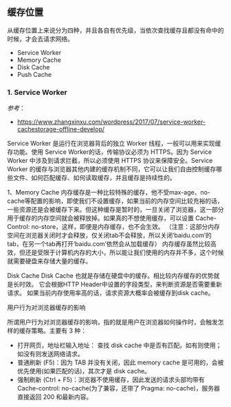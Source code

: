 ## 缓存位置
从缓存位置上来说分为四种，并且各自有优先级，当依次查找缓存且都没有命中的时候，才会去请求网络。
* Service Worker
* Memory Cache
* Disk Cache
* Push Cache

### 1. Service Worker

*参考*：

* https://www.zhangxinxu.com/wordpress/2017/07/service-worker-cachestorage-offline-develop/

Service Worker 是运行在浏览器背后的独立 Worker 线程，一般可以用来实现缓存功能。使用 Service Worker的话，传输协议必须为 HTTPS。因为 Service Worker 中涉及到请求拦截，所以必须使用 HTTPS 协议来保障安全。Service Worker 的缓存与浏览器其他内建的缓存机制不同，它可以让我们自由控制缓存哪些文件、如何匹配缓存、如何读取缓存，并且缓存是持续性的。


1、Memory Cache
内存缓存是一种比较特殊的缓存，他不受max-age、no-cache等配置的影响，即使我们不设置缓存，如果当前的内存空间比较充裕的话，一些资源还是会被缓存下来。但这种缓存是暂时的，一旦关闭了浏览器，这一部分用于缓存的内存空间就会被释放掉。如果真的不想使用缓存，可以设置 Cache-Control: no-store，这样，即便是内存缓存，也不会生效。
（注意：这部分内存空间在浏览器关闭时才会释放，仅关闭tab不会释放，所以关闭‘baidu.com’的tab，在另一个tab再打开‘baidu.com’依然会从加载缓存）
内存缓存虽然比较高效，但还是受限于计算机内存的大小，所以能让我们使用的内存并不多，这个时候就需要硬盘来存储大量的缓存。


Disk Cache
Disk Cache 也就是存储在硬盘中的缓存。相比较内存缓存的优势就是长时效。
它会根据HTTP Header中设置的字段类型，来判断资源是否需要重新请求。
如果当前内存使用率高的话，请求资源大概率会被缓存到disk cache。


用户行为对浏览器缓存的影响

所谓用户行为对浏览器缓存的影响，指的就是用户在浏览器如何操作时，会触发怎样的缓存策略。主要有 3 种：

* 打开网页，地址栏输入地址： 查找 disk cache 中是否有匹配。如有则使用；如没有则发送网络请求。
* 普通刷新 (F5)：因为 TAB 并没有关闭，因此 memory cache 是可用的，会被优先使用(如果匹配的话)，其次才是 disk cache。
* 强制刷新 (Ctrl + F5)：浏览器不使用缓存，因此发送的请求头部均带有 Cache-control: no-cache(为了兼容，还带了 Pragma: no-cache)，服务器直接返回 200 和最新内容。